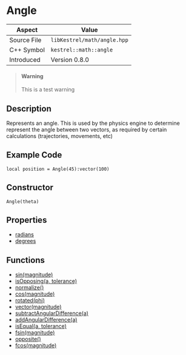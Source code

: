 # Angle
| Aspect | Value |
| --- | --- |
| Source File | `libKestrel/math/angle.hpp` |
| C++ Symbol | `kestrel::math::angle` |
| Introduced | Version 0.8.0 |
> #### Warning
> This is a test warning
## Description
Represents an angle.
This is used by the physics engine to determine represent the angle between two vectors,
as required by certain calculations (trajectories, movements, etc)
## Example Code
```
local position = Angle(45):vector(100)
```
## Constructor
```
Angle(theta)
```
## Properties

 - [radians](radians.md)
 - [degrees](degrees.md)
## Functions

 - [sin(magnitude)](sin.md)
 - [isOpposing(a, tolerance)](isOpposing.md)
 - [normalize()](normalize.md)
 - [cos(magnitude)](cos.md)
 - [rotated(phi)](rotated.md)
 - [vector(magnitude)](vector.md)
 - [subtractAngularDifference(a)](subtractAngularDifference.md)
 - [addAngularDifference(a)](addAngularDifference.md)
 - [isEqual(a, tolerance)](isEqual.md)
 - [fsin(magnitude)](fsin.md)
 - [opposite()](opposite.md)
 - [fcos(magnitude)](fcos.md)
